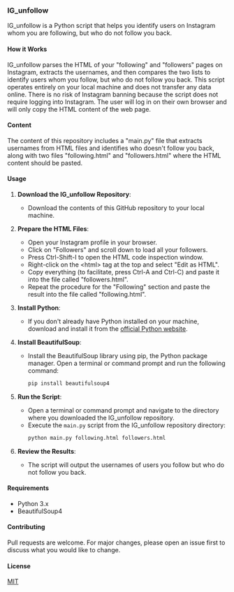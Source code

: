### IG_unfollow

IG_unfollow is a Python script that helps you identify users on Instagram whom you are following, but who do not follow you back.

#### How it Works

IG_unfollow parses the HTML of your "following" and "followers" pages on Instagram, extracts the usernames, and then compares the two lists to identify users whom you follow, but who do not follow you back. This script operates entirely on your local machine and does not transfer any data online. There is no risk of Instagram banning because the script does not require logging into Instagram. The user will log in on their own browser and will only copy the HTML content of the web page.

#### Content

The content of this repository includes a "main.py" file that extracts usernames from HTML files and identifies who doesn't follow you back, along with two files "following.html" and "followers.html" where the HTML content should be pasted.

#### Usage

1. **Download the IG_unfollow Repository**:
   - Download the contents of this GitHub repository to your local machine. 
     
2. **Prepare the HTML Files**:
   - Open your Instagram profile in your browser.
   - Click on "Followers" and scroll down to load all your followers.
   - Press Ctrl-Shift-I to open the HTML code inspection window.
   - Right-click on the &lt;html&gt; tag at the top and select "Edit as HTML".
   - Copy everything (to facilitate, press Ctrl-A and Ctrl-C) and paste it into the file called "followers.html".
   - Repeat the procedure for the "Following" section and paste the result into the file called "following.html".

3. **Install Python**:
   - If you don't already have Python installed on your machine, download and install it from the [official Python website](https://www.python.org/).

4. **Install BeautifulSoup**:
   - Install the BeautifulSoup library using pip, the Python package manager. Open a terminal or command prompt and run the following command:
     ```bash
     pip install beautifulsoup4
     ```
     
5. **Run the Script**:
   - Open a terminal or command prompt and navigate to the directory where you downloaded the IG_unfollow repository.
   - Execute the `main.py` script from the IG_unfollow repository directory:
     ```bash
     python main.py following.html followers.html
     ```

6. **Review the Results**:
   - The script will output the usernames of users you follow but who do not follow you back.

#### Requirements

- Python 3.x
- BeautifulSoup4

#### Contributing

Pull requests are welcome. For major changes, please open an issue first to discuss what you would like to change.

#### License

[MIT](https://choosealicense.com/licenses/mit/)
